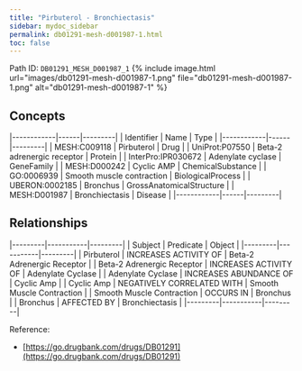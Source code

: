 ```yaml
---
title: "Pirbuterol - Bronchiectasis"
sidebar: mydoc_sidebar
permalink: db01291-mesh-d001987-1.html
toc: false 
---
```



Path ID: `DB01291_MESH_D001987_1`
{% include image.html url="images/db01291-mesh-d001987-1.png" file="db01291-mesh-d001987-1.png" alt="db01291-mesh-d001987-1" %}

## Concepts

|------------|------|---------|
| Identifier | Name | Type    |
|------------|------|---------|
| MESH:C009118 | Pirbuterol | Drug |
| UniProt:P07550 | Beta-2 adrenergic receptor | Protein |
| InterPro:IPR030672 | Adenylate cyclase | GeneFamily |
| MESH:D000242 | Cyclic AMP | ChemicalSubstance |
| GO:0006939 | Smooth muscle contraction | BiologicalProcess |
| UBERON:0002185 | Bronchus | GrossAnatomicalStructure |
| MESH:D001987 | Bronchiectasis | Disease |
|------------|------|---------|

## Relationships

|---------|-----------|---------|
| Subject | Predicate | Object  |
|---------|-----------|---------|
| Pirbuterol | INCREASES ACTIVITY OF | Beta-2 Adrenergic Receptor |
| Beta-2 Adrenergic Receptor | INCREASES ACTIVITY OF | Adenylate Cyclase |
| Adenylate Cyclase | INCREASES ABUNDANCE OF | Cyclic Amp |
| Cyclic Amp | NEGATIVELY CORRELATED WITH | Smooth Muscle Contraction |
| Smooth Muscle Contraction | OCCURS IN | Bronchus |
| Bronchus | AFFECTED BY | Bronchiectasis |
|---------|-----------|---------|

Reference: 
  - [https://go.drugbank.com/drugs/DB01291](https://go.drugbank.com/drugs/DB01291)
